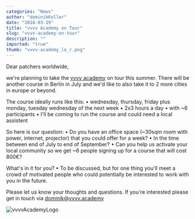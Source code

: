 ```yaml
---
categories: "News"
author: "dominikKoller"
date: "2018-03-19"
title: "vvvv Academy on Tour"
slug: "vvvv-academy-on-tour"
description: ""
imported: "true"
thumb: "vvvv-academy_lo_r.png"
---
```



Dear patchers worldwide,

we're planning to take the [vvvv academy](http://vvvv.academy) on tour this summer. There will be another course in Berlin in July and we'd like to also take it to 2 more cities in europe or beyond. 

The course ideally runs like this:
• wednesday, thursday, friday plus monday, tuesday wednesday of the next week
• 2x3 hours a day
• with ~6 participants
• I'll be coming to run the course and could need a local assistent

So here is our question:
• Do you have an office space (~30sqm room with power, internet, projector) that you could offer for a week? 
• In the time between end of July to end of September?
• Can you help us activate your local community so we get ~6 people signing up for a course that will cost 800€?

What's in it for you?
• To be discussed, but for one thing you'll meet a crowd of motivated people who could potentially be interested to work with you in the future. 

Please let us know your thoughts and questions. If you're interested please get in touch via [dominik@vvvv.academy](mailto:dominik@vvvv.academy)

![vvvvAcademyLogo](vvvv-academy_lo_r.png) 

